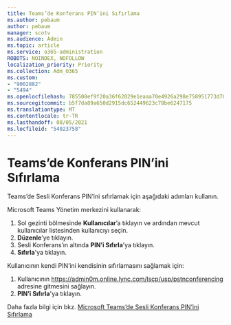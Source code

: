 ```yaml
---
title: Teams’de Konferans PIN’ini Sıfırlama
ms.author: pebaum
author: pebaum
manager: scotv
ms.audience: Admin
ms.topic: article
ms.service: o365-administration
ROBOTS: NOINDEX, NOFOLLOW
localization_priority: Priority
ms.collection: Adm_O365
ms.custom:
- "9002882"
- "5494"
ms.openlocfilehash: 785508ef9f20a36f62029e1eaaa70e4926a298e758951773d78ceef76ba80ae7
ms.sourcegitcommit: b5f7da89a650d2915dc652449623c78be6247175
ms.translationtype: MT
ms.contentlocale: tr-TR
ms.lasthandoff: 08/05/2021
ms.locfileid: "54023758"
---
```

# <a name="reset-conferencing-pin-in-teams"></a>Teams’de Konferans PIN’ini Sıfırlama

Teams’de Sesli Konferans PIN’ini sıfırlamak için aşağıdaki adımları kullanın.  

Microsoft Teams Yönetim merkezini kullanarak:

1. Sol gezinti bölmesinde **Kullanıcılar**’a tıklayın ve ardından mevcut kullanıcılar listesinden kullanıcıyı seçin.
2. **Düzenle**’ye tıklayın.
3. Sesli Konferans’ın altında **PIN’i Sıfırla**’ya tıklayın.
4. **Sıfırla**'ya tıklayın.

Kullanıcının kendi PIN’ini kendisinin sıfırlamasını sağlamak için:
1. Kullanıcının https://admin0m.online.lync.com/lscp/usp/pstnconferencing adresine gitmesini sağlayın.
2. **PIN’i Sıfırla**'ya tıklayın.

Daha fazla bilgi için bkz. [Microsoft Teams’de Sesli Konferans PIN’ini Sıfırlama](https://docs.microsoft.com/microsoftteams/reset-the-audio-conferencing-pin-in-teams)
